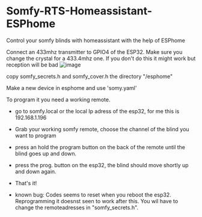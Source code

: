 # Somfy-RTS-Homeassistant-ESPhome
Control your somfy blinds with homeassistant with the help of ESPhome

Connect an 433mhz transmitter to GPIO4 of the ESP32. Make sure you change the crystal for a 433.4mhz one. If you don't do this it might work but reception will be bad
![image](https://user-images.githubusercontent.com/82468260/224290841-80bbd43d-1937-4859-889f-cb252a0aedb9.png)


copy somfy_secrets.h and somfy_cover.h the directory "/esphome" 

Make a new device in esphome and use 'somy.yaml'


To program it you need a working remote. 
- go to somfy.local or the local Ip adress of the esp32, for me this is 192.168.1.196
- Grab your working somfy remote, choose the channel of the blind you want to program
- press an hold the program button on the back of the remote until the blind goes up and down.
- press the prog. button on the esp32, the blind should move shortly up and down again.
- That's it!

- known bug: Codes seems to reset when you reboot the esp32. Reprogramming it doesnst seen to work after this. 
You wil have to change the remoteadresses in "somfy_secrets.h". 

